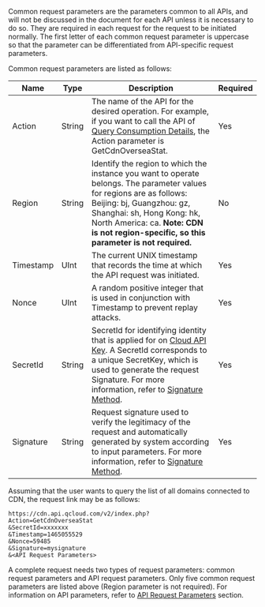 Common request parameters are the parameters common to all APIs, and will not be discussed in the document for each API unless it is necessary to do so. They are required in each request for the request to be initiated normally. The first letter of each common request parameter is uppercase so that the parameter can be differentiated from API-specific request parameters.

Common request parameters are listed as follows:

| Name       | Type     | Description                                       | Required   |
| --------- | ------ | ---------------------------------------- | ---- |
| Action | String | The name of the API for the desired operation. For example, if you want to call the API of [Query Consumption Details](https://cloud.tencent.com/doc/api/445/6394), the Action parameter is GetCdnOverseaStat.              | Yes |
| Region | String | Identify the region to which the instance you want to operate belongs. The parameter values for regions are as follows:  Beijing: bj, Guangzhou: gz, Shanghai: sh, Hong Kong: hk, North America: ca. **Note: CDN is not region-specific, so this parameter is not required.**  | No |
| Timestamp | UInt | The current UNIX timestamp that records the time at which the API request was initiated.                               | Yes |
| Nonce     | UInt   | A random positive integer that is used in conjunction with Timestamp to prevent replay attacks.         | Yes |
| SecretId  | String | SecretId for identifying identity that is applied for on [Cloud API Key](https://console.cloud.tencent.com/capi). A SecretId corresponds to a unique SecretKey, which is used to generate the request Signature. For more information, refer to [Signature Method](https://cloud.tencent.com/doc/api/445/6391).  | Yes |
| Signature | String | Request signature used to verify the legitimacy of the request and automatically generated by system according to input parameters. For more information, refer to [Signature Method](https://cloud.tencent.com/doc/api/445/6391).  | Yes |

Assuming that the user wants to query the list of all domains connected to CDN, the request link may be as follows:

```
https://cdn.api.qcloud.com/v2/index.php?
Action=GetCdnOverseaStat
&SecretId=xxxxxxx
&Timestamp=1465055529
&Nonce=59485
&Signature=mysignature
&<API Request Parameters>
```

A complete request needs two types of request parameters: common request parameters and API request parameters. Only five common request parameters are listed above (Region parameter is not required). For information on API parameters, refer to [API Request Parameters](https://cloud.tencent.com/doc/api/445/6385) section.
